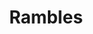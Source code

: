 ---
title: Rambles
description: I love rambling about shit I love so umm, enjoy?
image: 

# Badge style
style:
    background: "#e9c46a"
    color: "#fff"
---